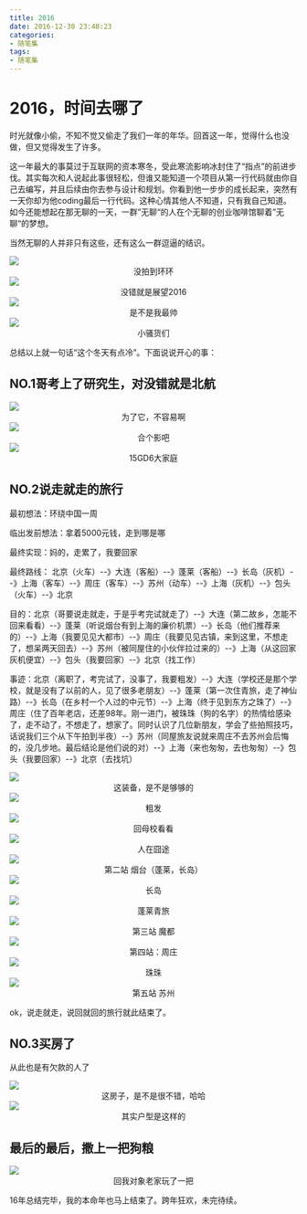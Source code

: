 ```yaml
---
title: 2016
date: 2016-12-30 23:48:23
categories:
- 随笔集
tags:
- 随笔集
---
```


# 2016，时间去哪了
  
  时光就像小偷，不知不觉又偷走了我们一年的年华。回首这一年，觉得什么也没做，但又觉得发生了许多。
  
  这一年最大的事莫过于互联网的资本寒冬，受此寒流影响冰封住了“指点”的前进步伐。其实每次和人说起此事很轻松，但谁又能知道一个项目从第一行代码就由你自己去编写，并且后续由你去参与设计和规划。你看到他一步步的成长起来，突然有一天你却为他coding最后一行代码。这种心情其他人不知道，只有我自己知道。如今还能想起在那无聊的一天，一群”无聊“的人在个无聊的创业咖啡馆聊着”无聊“的梦想。
  
  当然无聊的人并非只有这些，还有这么一群逗逼的结识。  
  
<img src="/img/pic/welcome2017/IMG_4333.JPG" />
  
  <center> 没拍到环环 </center>
  
 <img src="/img/pic/welcome2017/IMG_3731.JPG" />
  
   <center> 没错就是展望2016 </center>
   
 <img src="/img/pic/welcome2017/IMG_4238.JPG" />
  
   <center> 是不是我最帅 </center>
   
 <img src="/img/pic/welcome2017/IMG_4450.JPG" />
  
   <center> 小骚货们 </center>     
   
   总结以上就一句话“这个冬天有点冷”。下面说说开心的事：
   
## NO.1哥考上了研究生，对没错就是北航

<img src="/img/pic/welcome2017/IMG_4068.JPG" />
  
   <center> 为了它，不容易啊 </center>
   
   <img src="/img/pic/welcome2017/IMG_3953.JPG" />
  
   <center> 合个影吧 </center>
   
   <img src="/img/pic/welcome2017/IMG_6179.JPG" />
  
   <center> 15GD6大家庭 </center>
   
## NO.2说走就走的旅行

最初想法：环绕中国一周

临出发前想法：拿着5000元钱，走到哪是哪

最终实现：妈的，走累了，我要回家

最终路线： 北京（火车）--》大连（客船）--》蓬莱（客船）--》长岛（灰机）--》上海（客车）--》周庄（客车）--》苏州（动车）--》上海（灰机）--》包头（火车）--》北京

目的：北京（哥要说走就走，于是乎考完试就走了）--》大连（第二故乡，怎能不回来看看）--》蓬莱（听说烟台有到上海的廉价机票）--》长岛（他们推荐来的）--》上海（我要见见大都市）--》周庄（我要见见古镇，来到这里，不想走了，想呆两天回去）--》苏州（被同屋住的小伙伴拉过来的）--》上海（从这回家灰机便宜）--》包头（我要回家）--》北京（找工作）

事迹：北京（离职了，考完试了，没事了，我要粗发）--》大连（学校还是那个学校，就是没有了以前的人，见了很多老朋友）--》蓬莱（第一次住青旅，走了神仙路）--》长岛（在乡村一个人过的中元节）--》上海（终于见到东方之珠了）--》周庄（住了百年老店，还差98年。刚一进门，被珠珠（狗的名字）的热情给感染了，走不动了，不想走了，想家了。同时认识了几位新朋友，学会了些拍照技巧，话说我们三个从下午拍到半夜）--》苏州（同屋旅友说就来周庄不去苏州会后悔的，没几步地。最后结论是他们说的对）--》上海（来也匆匆，去也匆匆）--》包头（我要回家）--》北京（去找坑）

 <img src="/img/pic/welcome2017/IMG_5019.JPG" />
  
   <center> 这装备，是不是够够的 </center>
   
 <img src="/img/pic/welcome2017/IMG_5052.JPG" />
  
   <center> 粗发 </center>
   
  <img src="/img/pic/welcome2017/IMG_5076.JPG" />
  
   <center> 回母校看看</center>
   
   <img src="/img/pic/welcome2017/IMG_5136.JPG" />
  
   <center> 人在囧途 </center>
   
   <img src="/img/pic/welcome2017/IMG_5252.JPG" />
  
   <center> 第二站 烟台（蓬莱，长岛） </center>
   
   <img src="/img/pic/welcome2017/IMG_5335.JPG" />
  
   <center> 长岛</center>
   
   <img src="/img/pic/welcome2017/IMG_5378.JPG" />
  
   <center> 蓬莱青旅 </center>
   
   <img src="/img/pic/welcome2017/IMG_5410.JPG" />
  
   <center> 第三站 魔都 </center>
   
   <img src="/img/pic/welcome2017/IMG_5504.JPG" />
  
   <center> 第四站：周庄 </center>
   
   <img src="/img/pic/welcome2017/IMG_5472.JPG" />
  
   <center> 珠珠 </center>
   
   <img src="/img/pic/welcome2017/IMG_5630.JPG" />
  
   <center> 第五站 苏州 </center>
   
 ok，说走就走，说回就回的旅行就此结束了。
 
 
## NO.3买房了

从此也是有欠款的人了

  <img src="/img/pic/welcome2017/IMG_4648.JPG" />
  
   <center> 这房子，是不是很不错，哈哈 </center>
   
   <img src="/img/pic/welcome2017/IMG_3756.JPG" />
  
   <center> 其实户型是这样的 </center>
   
## 最后的最后，撒上一把狗粮

 <img src="/img/pic/welcome2017/IMG_5872.JPG" />
  
   <center> 回我对象老家玩了一把 </center>
   
16年总结完毕，我的本命年也马上结束了。跨年狂欢，未完待续。
